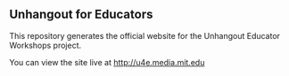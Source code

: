 ## Unhangout for Educators
This repository generates the official website for the Unhangout Educator Workshops project. 

You can view the site live at http://u4e.media.mit.edu

